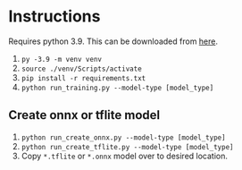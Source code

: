 # Instructions
Requires python 3.9. This can be downloaded from [here](https://www.python.org/downloads/release/python-390/).

1. ```py -3.9 -m venv venv```
2. ```source ./venv/Scripts/activate```
3. ```pip install -r requirements.txt```
4. ```python run_training.py --model-type [model_type]```

## Create onnx or tflite model
1. ```python run_create_onnx.py --model-type [model_type]```
2. ```python run_create_tflite.py --model-type [model_type]```
3. Copy ```*.tflite``` or ```*.onnx``` model over to desired location.
